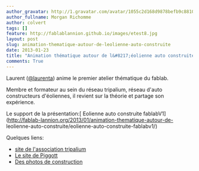 ```yaml
---
author_gravatar: http://1.gravatar.com/avatar/1055c2d168d9878befb9c8810eda96dc?s=96&d=mm&r=g
author_fullname: Morgan Richomme
author: colvert
tags: []
feature: http://fablablannion.github.io/images/etest8.jpg
layout: post
slug: animation-thematique-autour-de-leolienne-auto-construite
date: 2013-01-23
title: "Animation thématique autour de l&#8217;éolienne auto construite"
comments: True
---
```

Laurent ([@laurenta](http://fablab-lannion.org/membres/laurenta/)) anime le
premier atelier thématique du fablab.

Membre et formateur au sein du réseau tripalium, réseau d'auto constructeurs
d'éoliennes, il revient sur la théorie et partage son expérience.

Le support de la présentation:[ Eolienne auto construite
fablabV1](http://fablab-lannion.org/2013/01/animation-thematique-autour-de-
leolienne-auto-construite/eolienne-auto-construite-fablabv1/)

Quelques liens:

  * [ site de l'association tripalium ](www.tripalium.org/)
  * [ Le site de Piggott ](http://www.scoraigwind.com/)
  * [Des photos de construction](http://www.flickr.com/photos/64591928@N06/)




